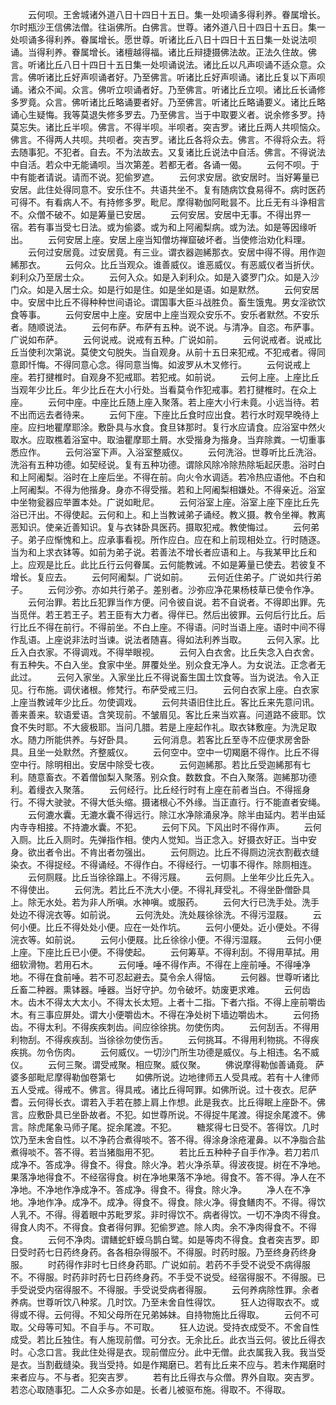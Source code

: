 <!-- { "loadSidebar": true } -->
　　云何呗。王舍城诸外道八日十四日十五日。集一处呗诵多得利养。眷属增长。尔时瓶沙王信佛法僧。往诣佛所。白佛言。世尊。诸外道八日十四日十五日。集一处呗诵多得利养。眷属增长。愿世尊。听诸比丘八日十四日十五日集一处说法呗诵。当得利养。眷属增长。诸檀越得福。诸比丘辩捷摄佛法故。正法久住故。佛言。听诸比丘八日十四日十五日集一处呗诵说法。诸比丘以凡声呗诵不适众意。众言。佛听诸比丘好声呗诵者好。乃至佛言。听诸比丘好声呗诵。诸比丘复以下声呗诵。诸众不闻。众言。佛听立呗诵者好。乃至佛言。听诸比丘立呗。诸比丘长诵修多罗竟。众言。佛听诸比丘略诵要者好。乃至佛言。听诸比丘略诵要义。诸比丘略诵心生疑悔。我等莫退失修多罗去。乃至佛言。当于中取要义者。说余修多罗。持莫忘失。诸比丘半呗。佛言。不得半呗。半呗者。突吉罗。诸比丘两人共呗恼众。佛言。不得两人共呗。共呗者。突吉罗。诸比丘各将众去。佛言。不得将众去。将去随事犯。不犯者。自去。不为法故去。又复诸比丘说法中自活。佛言。不得说法中自活。若众中无能诵呗。当次第差。若都无者。各诵一偈。
　　云何不呗。于中有能者请说。请而不说。犯偷罗遮。
　　云何求安居。欲安居时。当好筹量已安居。此住处得同意不。安乐住不。共语共坐不。复有随病饮食易得不。病时医药可得不。有看病人不。有持修多罗。毗尼。摩得勒伽阿毗昙不。比丘无有斗诤相言不。众僧不破不。如是筹量已安居。
　　云何安居。安居中无事。不得出界一宿。若有事当受七日法。或为偷婆。或为和上阿阇梨病。或为法。如是等因缘听出。
　　云何安居上座。安居上座当知僧坊禅窟破坏者。当使修治劝化料理。
　　云何过安居竟。过安居竟。有三业。谓衣器迦絺那衣。安居中得不得。用作迦絺那衣。
　　云何众。比丘当观众。谁善威仪。谁恶威仪。有恶威仪者当折伏。刹利众乃至居士众。
　　云何入众。如是入刹利众。如是入婆罗门众。如是入沙门众。如是入居士众。如是行如是住。如是坐如是语。如是默然。
　　云何安居中。安居中比丘不得种种世间语论。谓国事大臣斗战胜负。畜生饿鬼。男女淫欲饮食等事。
　　云何安居中上座。安居中上座当观众安乐不。安乐者默然。不安乐者。随顺说法。
　　云何布萨。布萨有五种。说不说。与清净。自恣。布萨事。广说如布萨。
　　云何说戒。说戒有五种。广说如前。
　　云何说戒者。说戒比丘当使利次第说。莫使文句脱失。当自观身。从前十五日来犯戒。不犯戒者。得同意即忏悔。不得同意心念。得同意当悔。如波罗从木叉修行。
　　云何说戒上座。若打揵椎时。自观身不犯戒耶。若犯戒。如前说。
　　云何上座。上座比丘当观年少比丘。年少比丘在大小行处。当看莫令作犯戒事。若打揵椎时。在众上座。
　　云何中座。中座比丘随上座入聚落。若上座大小行未竟。小远当待。若不出而远去者待来。
　　云何下座。下座比丘食时应出食。若行水时观早晚待上座。应扫地瞿摩耶涂。敷卧具与水食。食旦钵那时。复行水应请食。应浴室中然火取水。应取樵着浴室中。取油瞿摩耶土屑。水受揩身为揩身。当弃除粪。一切重事悉应作。
　　云何浴室下声。入浴室整威仪。
　　云何洗浴。世尊听比丘洗浴。洗浴有五种功德。如契经说。复有五种功德。谓除风除冷除热除垢起厌患。浴时白和上阿阇梨。浴时在上座后坐。不得在前。向火令水调适。若冷热应语他。不白和上阿阇梨。不得为他揩身。身亦不得受揩。若和上阿阇梨相嫌处。不得亲近。浴室中坐物瓮器应举置本处。广说如毗尼。
　　云何浴室上座。浴室上座下座比丘先浴已汗出。不得使起。云何和上。和上当教诫弟子诵经。教义摄。教令坐禅。教离恶知识。使亲近善知识。复与衣钵卧具医药。摄取犯戒。教使悔过。
　　云何弟子。弟子应惭愧和上。应承事看视。所作应白。应在和上前现相处立。行时随逐。当为和上求衣钵等。如前为弟子说。若善法不增长者应语和上。与我某甲比丘和上。应观是比丘。此比丘行云何眷属。云何能教诫。不如是筹量已使去。若彼复不增长。复应去。
　　云何阿阇梨。广说如前。
　　云何近住弟子。广说如共行弟子。
　　云何沙弥。亦如共行弟子。差别者。沙弥应净花果杨枝草已使令作净。
　　云何治罪。若比丘犯罪当作方便。问令彼自说。若不自说者。不得即出罪。先当觅伴。若王若王子。若王臣有大力者。得伴已。然后出彼罪。云何后行比丘。后行比丘不得在前行。不得前坐。不白上座。不得语。问时当语上座。语时中间不得作乱语。上座说非法时当谏。说法者随喜。得如法利养当取。
　　云何入家。比丘入白衣家。不得调戏。不得举眼视。
　　云何入白衣舍。比丘失念入白衣舍。有五种失。不白入坐。食家中坐。屏覆处坐。别众食无净人。为女说法。正念者无此过。
　　云何入家坐。入家坐比丘不得说畜生国土饮食等。当为说法。令入正见。行布施。调伏诸根。修梵行。布萨受戒三归。
　　云何白衣家上座。白衣家上座当教诫年少比丘。勿使调戏。
　　云何共语旧住比丘。客比丘来先意问讯。善来善来。软语爱语。含笑现前。不皱眉见。客比丘来当欢喜。问道路不疲耶。饮食不失时耶。不大疲极耶。当问几腊。若是上座起作礼。取衣钵敷座。为洗足取水。随力所能供养。与好卧具。
　　云何消息。若客比丘至寺不应便求房舍卧具。且坐一处默然。齐整威仪。
　　云何空中。空中一切羯磨不得作。比丘不得空中行。除明相出。安居中除受七夜。
　　云何迦絺那。若比丘受迦絺那有七利。随意畜衣。不着僧伽梨入聚落。别众食。数数食。不白入聚落。迦絺那功德利。着缦衣入聚落。
　　云何经行。比丘经行时有上座在前者当白。不得摇身行。不得大驶驶。不得大低头缩。摄诸根心不外缘。当正直行。行不能直者安绳。
　　云何漉水囊。无漉水囊不得远行。除江水净除涌泉净。除半由延内。若半由延内寺寺相接。不持漉水囊。不犯。
　　云何下风。下风出时不得作声。
　　云何入厕。比丘入厕时。先弹指作相。使内人觉知。当正念入。好摄衣好正。当中安身。欲出者令出。不肯出者勿强出。
　　云何厕边。比丘不得厕边浣衣割截衣缝染衣。不得捉经。不得诵经。不得作白。不得经行。一切事不得作。除厕相连。
　　云何厕屐。比丘当徐徐蹋上。不得污屐。
　　云何厕。上坐年少比丘先入。不得使出。
　　云何洗。若比丘不洗大小便。不得礼拜受礼。不得坐卧僧卧具上。除无水处。若为非人所嗔。水神嗔。或服药。
　　云何大行已洗手处。洗手处边不得浣衣等。如前说。
　　云何洗处。洗处屐徐徐洗。不得污湿屐。
　　云何小便。比丘不得处处小便。应在一处作坑。
　　云何小便处。近小便处。不得浣衣等。如前说。
　　云何小便屐。比丘徐徐小便。不得污湿屐。
　　云何小便上座。下座比丘已小便。不得使起。
　　云何筹草。不得利刮。不得用草拭。用细软滑物。若用石木。
　　云何唾。唾不得作声。不得在上座前唾。不得唾净地。不得在食前唾。若不可忍起避去。莫令余人得恼。
　　云何器。世尊听诸比丘畜二种器。熏钵器。唾器。当好守护。勿令破坏。妨废更求难。
　　云何齿木。齿木不得太大太小。不得太长太短。上者十二指。下者六指。不得上座前嚼齿木。有三事应屏处。谓大小便嚼齿木。不得在净处树下墙边嚼齿木。
　　云何扬齿。不得太利。不得疾疾刺齿。间应徐徐挑。勿使伤肉。
　　云何刮舌。不得用利物刮。不得疾疾刮。当徐徐勿使伤舌。
　　云何挑耳。不得用利物挑。不得疾疾挑。勿令伤肉。
　　云何威仪。一切沙门所生功德是威仪。与上相违。名不威仪。
　　云何三聚。谓受戒聚。相应聚。威仪聚。
　　佛说摩得勒伽善诵竟。
萨婆多部毗尼摩得勒伽卷第七
　　如佛所说。边地律师五人受具戒。若有十人律师五人受戒。得戒不。佛言。得具戒。诸比丘得呵罪。如佛所说。过十夜衣。尼萨耆。云何得长衣。谓若入手若在膝上肩上作想。此是我衣。比丘得眠上座卧不。佛言。应敷卧具已坐卧故者。不犯。如世尊所说。不得捉牛尾渡。得捉余尾渡不。佛言。除虎尾象马师子尾。捉余尾渡。不犯。
　　糖浆得七日受不。答得饮。几时饮乃至未舍自性。以不净药合煮得啖不。答不得。得涂身涂疮灌鼻。以不净脂合盐煮得啖不。答不得。若当猪脂用不犯。
　　若比丘五种种子自手作净。若刀若爪成净不。答成净。得食不。得食。除火净。若火净杀草。得波夜提。树在不净地。果落净地得食不。不经宿得食。树在净地果落不净地。得食不。答不得。净人在不净地。不净地作净成净不。答成净。得食不。得食。除火净。
　　净人在不净地。净地作净。成净不。成净。得食不。得食。除火净。得食鳝肉不。不得。得饮人乳不。不得。得着眼中苏毗罗浆。非时得饮不。病者得饮。一切不净肉不得食。得食人肉不。不得食。食者得何罪。犯偷罗遮。除人肉。余不净肉得食不。不得食。
　　云何不净肉。谓鳝蛇虾蟆乌鹊白鹭。如是等肉不得食。食者突吉罗。即日受时药七日药终身药。各各相杂得服不。不得服。时药时服。乃至终身药终身服。
　　时药得作非时七日终身药耶。广说如前。若药不手受不说受不病得服不。不得服。时药非时药七日药终身药。不手受不说受。经宿得服不。不得服。已手受说受内宿得服不。不得服。手受说受病者得服。
　　云何养病除性罪。余者养病。世尊听饮八种浆。几时饮。乃至未舍自性得饮。
　　狂人边得取衣不。或得或不得。云何得。不知父母所在兄弟姊妹。自持物施比丘得取。
　　云何不可取。父母等可知。不自手与。不可取。
　　狂人边说。受持衣成受不。不舍自性成受。若比丘独住。有人施现前僧。可分衣。无余比丘。此衣当云何。彼比丘得衣时。心念口言。我此住处得是衣。现前僧应分。此中无僧。此衣属我入我。我当受是衣。当割截缝染。我当受持。如是作羯磨已。若有比丘来不应与。若未作羯磨时来者应与。不与者。犯突吉罗。
　　若有比丘得衣与众僧。界外自取。突吉罗。若恣心取随事犯。二人众多亦如是。长者儿被驱布施。得取不。不得取。
